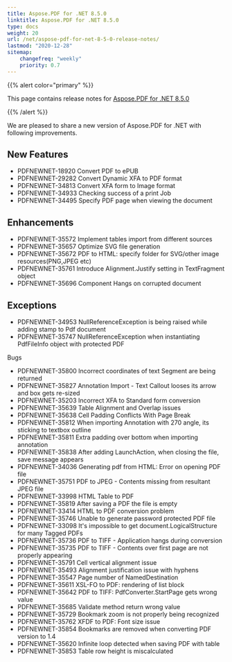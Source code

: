 ```yaml
---
title: Aspose.PDF for .NET 8.5.0
linktitle: Aspose.PDF for .NET 8.5.0
type: docs
weight: 20
url: /net/aspose-pdf-for-net-8-5-0-release-notes/
lastmod: "2020-12-28"
sitemap:
    changefreq: "weekly"
    priority: 0.7
---
```


{{% alert color="primary" %}}

This page contains release notes for [Aspose.PDF for .NET 8.5.0](http://www.aspose.com/downloads/pdf/net/new-releases/aspose.pdf-for-.net-8.5.0/)

{{% /alert %}}

We are pleased to share a new version of Aspose.PDF for .NET with following improvements.
## **New Features**
- PDFNEWNET-18920 Convert PDF to ePUB
- PDFNEWNET-29282 Convert Dynamic XFA to PDF format
- PDFNEWNET-34813 Convert XFA form to Image format
- PDFNEWNET-34933 Checking success of a print Job
- PDFNEWNET-34495 Specify PDF page when viewing the document
## **Enhancements**
- PDFNEWNET-35572 Implement tables import from different sources
- PDFNEWNET-35657 Optimize SVG file generation
- PDFNEWNET-35672 PDF to HTML: specify folder for SVG/other image resources(PNG,JPEG etc)
- PDFNEWNET-35761 Introduce Alignment.Justify setting in TextFragment object
- PDFNEWNET-35696 Component Hangs on corrupted document
## **Exceptions**
- PDFNEWNET-34953 NullReferenceException is being raised while adding stamp to Pdf document
- PDFNEWNET-35747 NullReferenceException when instantiating PdfFileInfo object with protected PDF

Bugs

- PDFNEWNET-35800 Incorrect coordinates of text Segment are being returned
- PDFNEWNET-35827 Annotation Import - Text Callout looses its arrow and box gets re-sized
- PDFNEWNET-35203 Incorrect XFA to Standard form conversion
- PDFNEWNET-35639 Table Alignment and Overlap issues
- PDFNEWNET-35638 Cell Padding Conflicts With Page Break
- PDFNEWNET-35812 When importing Annotation with 270 angle, its sticking to textbox outline
- PDFNEWNET-35811 Extra padding over bottom when importing annotation
- PDFNEWNET-35838 After adding LaunchAction, when closing the file, save message appears
- PDFNEWNET-34036 Generating pdf from HTML: Error on opening PDF file
- PDFNEWNET-35751 PDF to JPEG - Contents missing from resultant JPEG file
- PDFNEWNET-33998 HTML Table to PDF
- PDFNEWNET-35819 After saving a PDF the file is empty
- PDFNEWNET-33414 HTML to PDF conversion problem
- PDFNEWNET-35746 Unable to generate password protected PDF file
- PDFNEWNET-33098 It's impossible to get document.LogicalStructure for many Tagged PDFs
- PDFNEWNET-35736 PDF to TIFF - Application hangs during conversion
- PDFNEWNET-35735 PDF to TIFF - Contents over first page are not properly appearing
- PDFNEWNET-35791 Cell vertical alignment issue
- PDFNEWNET-35493 Alignment justification issue with hyphens
- PDFNEWNET-35547 Page number of NamedDestination
- PDFNEWNET-35611 XSL-FO to PDF: rendering of list block
- PDFNEWNET-35642 PDF to TIFF: PdfConverter.StartPage gets wrong value
- PDFNEWNET-35685 Validate method return wrong value
- PDFNEWNET-35729 Bookmark zoom is not properly being recognized
- PDFNEWNET-35762 XFDF to PDF: Font size issue
- PDFNEWNET-35854 Bookmarks are removed when converting PDF version to 1.4
- PDFNEWNET-35620 Infinite loop detected when saving PDF with table
- PDFNEWNET-35853 Table row height is miscalculated
